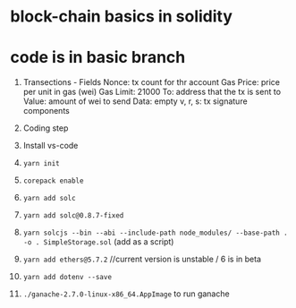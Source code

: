 # block-chain basics in solidity
# code is in basic branch

1) Transections - Fields
  Nonce: tx count for thr account
  Gas Price: price per unit in gas (wei)
  Gas Limit: 21000
  To: address that the tx is sent to 
  Value: amount of wei to send
  Data: empty
  v, r, s: tx signature components
  
2) Coding step
  1)  Install vs-code
  2)  ``` yarn init ```
  3)  ``` corepack enable ```
  4)  ``` yarn add solc ```
  5)  ``` yarn add solc@0.8.7-fixed ```
  6)  ``` yarn solcjs --bin --abi --include-path node_modules/ --base-path . -o . SimpleStorage.sol ``` (add as a script)
  7)  ``` yarn add ethers@5.7.2 ``` //current version is unstable / 6 is in beta
  8)  ``` yarn add dotenv --save ```
  9)  ``` ./ganache-2.7.0-linux-x86_64.AppImage ``` to run ganache
